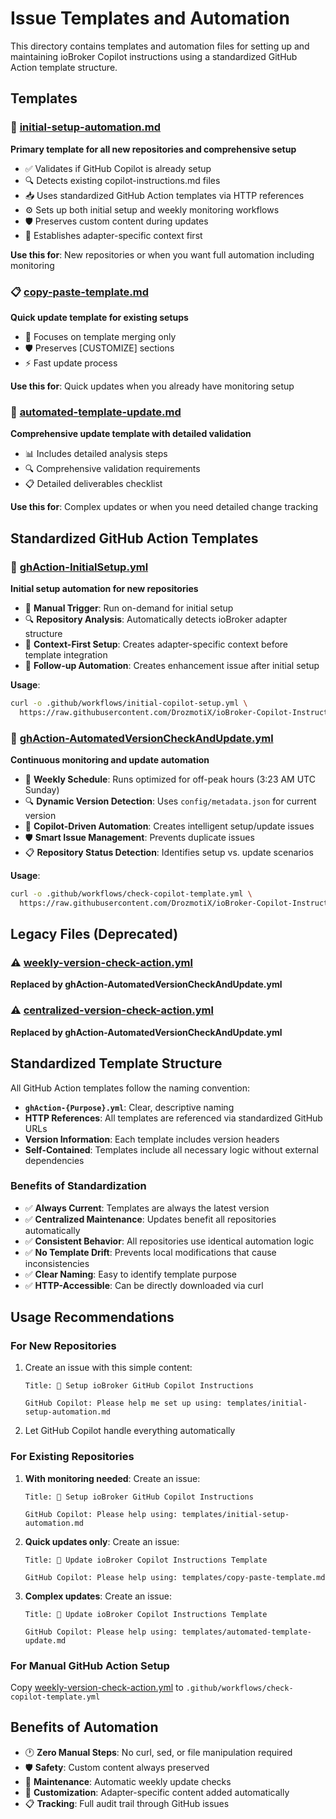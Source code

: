 # Issue Templates and Automation

This directory contains templates and automation files for setting up and maintaining ioBroker Copilot instructions using a standardized GitHub Action template structure.

## Templates

### 🚀 [initial-setup-automation.md](initial-setup-automation.md)
**Primary template for all new repositories and comprehensive setup**

- ✅ Validates if GitHub Copilot is already setup
- 🔍 Detects existing copilot-instructions.md files
- 📥 Uses standardized GitHub Action templates via HTTP references
- ⚙️ Sets up both initial setup and weekly monitoring workflows
- 🛡️ Preserves custom content during updates
- 🎯 Establishes adapter-specific context first

**Use this for**: New repositories or when you want full automation including monitoring

### 📋 [copy-paste-template.md](copy-paste-template.md)
**Quick update template for existing setups**

- 🔄 Focuses on template merging only
- 🛡️ Preserves [CUSTOMIZE] sections
- ⚡ Fast update process

**Use this for**: Quick updates when you already have monitoring setup

### 🔧 [automated-template-update.md](automated-template-update.md)  
**Comprehensive update template with detailed validation**

- 📊 Includes detailed analysis steps
- 🔍 Comprehensive validation requirements
- 📋 Detailed deliverables checklist

**Use this for**: Complex updates or when you need detailed change tracking

## Standardized GitHub Action Templates

### 🎯 [ghAction-InitialSetup.yml](ghAction-InitialSetup.yml)
**Initial setup automation for new repositories**

- 🚀 **Manual Trigger**: Run on-demand for initial setup
- 🔍 **Repository Analysis**: Automatically detects ioBroker adapter structure
- 📝 **Context-First Setup**: Creates adapter-specific context before template integration
- 🔄 **Follow-up Automation**: Creates enhancement issue after initial setup

**Usage**:
```bash
curl -o .github/workflows/initial-copilot-setup.yml \
  https://raw.githubusercontent.com/DrozmotiX/ioBroker-Copilot-Instructions/main/templates/ghAction-InitialSetup.yml
```

### 📅 [ghAction-AutomatedVersionCheckAndUpdate.yml](ghAction-AutomatedVersionCheckAndUpdate.yml)
**Continuous monitoring and update automation**

- 📅 **Weekly Schedule**: Runs optimized for off-peak hours (3:23 AM UTC Sunday)
- 🔍 **Dynamic Version Detection**: Uses `config/metadata.json` for current version
- 🤖 **Copilot-Driven Automation**: Creates intelligent setup/update issues
- 🛡️ **Smart Issue Management**: Prevents duplicate issues
- 📋 **Repository Status Detection**: Identifies setup vs. update scenarios

**Usage**:
```bash
curl -o .github/workflows/check-copilot-template.yml \
  https://raw.githubusercontent.com/DrozmotiX/ioBroker-Copilot-Instructions/main/templates/ghAction-AutomatedVersionCheckAndUpdate.yml
```

## Legacy Files (Deprecated)

### ⚠️ [weekly-version-check-action.yml](weekly-version-check-action.yml)
**Replaced by ghAction-AutomatedVersionCheckAndUpdate.yml**

### ⚠️ [centralized-version-check-action.yml](centralized-version-check-action.yml)
**Replaced by ghAction-AutomatedVersionCheckAndUpdate.yml**

## Standardized Template Structure

All GitHub Action templates follow the naming convention:
- **`ghAction-{Purpose}.yml`**: Clear, descriptive naming
- **HTTP References**: All templates are referenced via standardized GitHub URLs
- **Version Information**: Each template includes version headers
- **Self-Contained**: Templates include all necessary logic without external dependencies

### Benefits of Standardization

- ✅ **Always Current**: Templates are always the latest version
- ✅ **Centralized Maintenance**: Updates benefit all repositories automatically  
- ✅ **Consistent Behavior**: All repositories use identical automation logic
- ✅ **No Template Drift**: Prevents local modifications that cause inconsistencies
- ✅ **Clear Naming**: Easy to identify template purpose
- ✅ **HTTP-Accessible**: Can be directly downloaded via curl

## Usage Recommendations

### For New Repositories
1. Create an issue with this simple content:
   ```
   Title: 🤖 Setup ioBroker GitHub Copilot Instructions
   
   GitHub Copilot: Please help me set up using: templates/initial-setup-automation.md
   ```
2. Let GitHub Copilot handle everything automatically

### For Existing Repositories  
1. **With monitoring needed**: Create an issue:
   ```
   Title: 🤖 Setup ioBroker GitHub Copilot Instructions
   
   GitHub Copilot: Please help using: templates/initial-setup-automation.md
   ```
2. **Quick updates only**: Create an issue:
   ```
   Title: 🤖 Update ioBroker Copilot Instructions Template
   
   GitHub Copilot: Please help using: templates/copy-paste-template.md
   ```
3. **Complex updates**: Create an issue:
   ```
   Title: 🤖 Update ioBroker Copilot Instructions Template
   
   GitHub Copilot: Please help using: templates/automated-template-update.md
   ```

### For Manual GitHub Action Setup
Copy [weekly-version-check-action.yml](weekly-version-check-action.yml) to `.github/workflows/check-copilot-template.yml`

## Benefits of Automation

- 🕐 **Zero Manual Steps**: No curl, sed, or file manipulation required
- 🛡️ **Safety**: Custom content always preserved  
- 📅 **Maintenance**: Automatic weekly update checks
- 🎯 **Customization**: Adapter-specific content added automatically
- 📋 **Tracking**: Full audit trail through GitHub issues